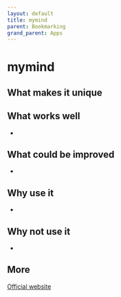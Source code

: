 ```yaml
---
layout: default
title: mymind
parent: Bookmarking
grand_parent: Apps
---
```


# mymind



## What makes it unique



## What works well

- 

## What could be improved

- 

## Why use it

- 

## Why not use it

- 

## More

[Official website]()